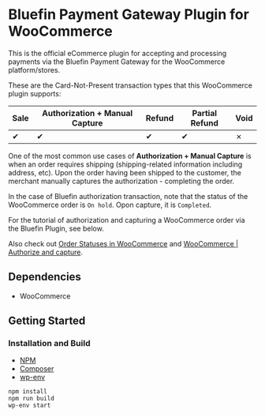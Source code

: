 # Bluefin Payment Gateway Plugin for WooCommerce

This is the official eCommerce plugin for accepting and processing payments via the Bluefin Payment Gateway for the WooCommerce platform/stores.

These are the Card-Not-Present transaction types that this WooCommerce plugin supports:

| Sale | Authorization + Manual Capture | Refund | Partial Refund | Void |
| ---- | ------------------------------ | ------ | -------------- | ---- |
| ✔    | ✔                              | ✔      | ✔              | ✗    |



One of the most common use cases of **Authorization + Manual Capture** is when an order requires shipping (shipping-related information including address, etc). Upon the order having been shipped to the customer, the merchant manually captures the authorization - completing the order.

In the case of Bluefin authorization transaction, note that the status of the WooCommerce order is `On hold`. Opon capture, it is `Completed`.

For the tutorial of authorization and capturing a WooCommerce order via the Bluefin Plugin, see below. 

Also check out [Order Statuses in WooCommerce](https://woocommerce.com/document/managing-orders/order-statuses/#order-statuses-in-woocommerce) and [WooCommerce | Authorize and capture](https://woocommerce.com/document/woopayments/settings-guide/authorize-and-capture/).



## Dependencies

- WooCommerce



## Getting Started

### 

### Installation and Build

-   [NPM](https://www.npmjs.com/)
-   [Composer](https://getcomposer.org/download/)
-   [wp-env](https://developer.wordpress.org/block-editor/reference-guides/packages/packages-env/)

```
npm install
npm run build
wp-env start
```
